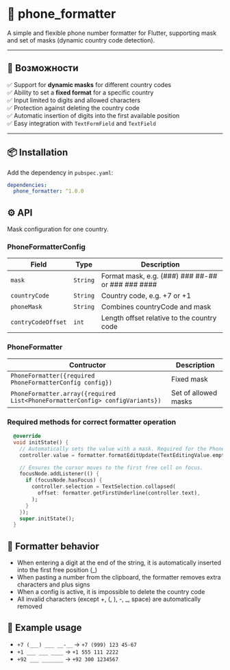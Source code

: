 # 📱 phone_formatter

A simple and flexible phone number formatter for Flutter, supporting mask and set of masks (dynamic country code detection).

---

## 🚀 Возможности

✅ Support for **dynamic masks** for different country codes  
✅ Ability to set a **fixed format** for a specific country  
✅ Input limited to digits and allowed characters  
✅ Protection against deleting the country code  
✅ Automatic insertion of digits into the first available position  
✅ Easy integration with `TextFormField` and `TextField`  

---

## 📦 Installation

Add the dependency in `pubspec.yaml`:

```yaml
dependencies:
  phone_formatter: ^1.0.0
```

## ⚙️ API

Mask configuration for one country.

### PhoneFormatterConfig
|Field|	Type|	Description|
|---|---|---|
|`mask`|`String`|Format mask, e.g. (###) ### ##-## or ### ### ####
|`countryCode`|`String`|Country code, e.g. +7 or +1|
|`phoneMask`|`String`|Combines countryCode and mask|
|`contryCodeOffset`|`int`|Length offset relative to the country code|

### PhoneFormatter

|Contructor|Description|
|---|---|
|`PhoneFormatter({required PhoneFormatterConfig config})`|Fixed mask|
|`PhoneFormatter.array({required List<PhoneFormatterConfig> configVariants})`|Set of allowed masks|

### Required methods for correct formatter operation
```dart
  @override
  void initState() {
    // Automatically sets the value with a mask. Required for the PhoneFormatter constructor variant.
    controller.value = formatter.formatEditUpdate(TextEditingValue.empty, TextEditingValue.empty);

    // Ensures the cursor moves to the first free cell on focus.
    focusNode.addListener(() {
      if (focusNode.hasFocus) {
        controller.selection = TextSelection.collapsed(
          offset: formatter.getFirstUnderline(controller.text),
        );
      }
    });
    super.initState();
  }
```

## 🧪 Formatter behavior
- When entering a digit at the end of the string, it is automatically inserted into the first free position (_)
- When pasting a number from the clipboard, the formatter removes extra characters and plus signs
- When a config is active, it is impossible to delete the country code
- All invalid characters (except +, (, ), -, _, space) are automatically removed

## 📸 Example usage

- `+7 (___) ___ __-__`  →  `+7 (999) 123 45-67`
- `+1 ___ ___ ____`     →  `+1 555 111 2222`
- `+92 ___ _______`     →  `+92 300 1234567`